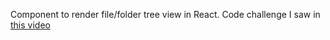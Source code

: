 Component to render file/folder tree view in React. Code challenge I saw in [this video](https://youtu.be/ixgxx_um8r8)
